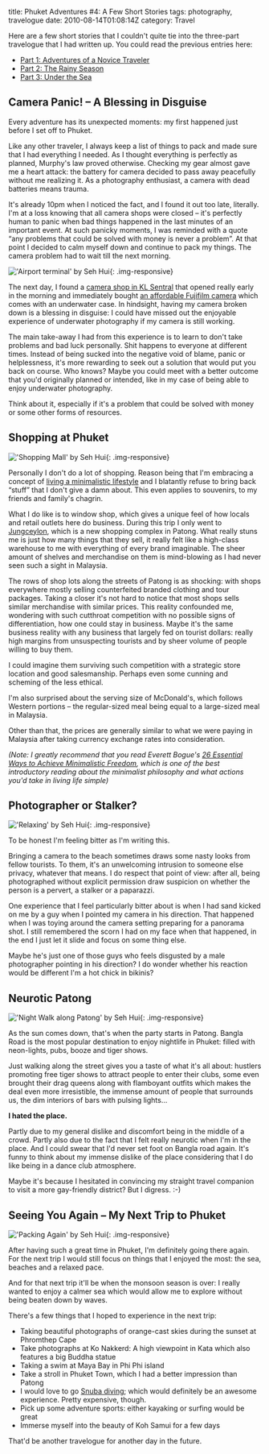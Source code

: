 title: Phuket Adventures #4: A Few Short Stories
tags: photography, travelogue
date: 2010-08-14T01:08:14Z
category: Travel

Here are a few short stories that I couldn't quite tie into the three-part travelogue that I had written up. You could read the previous entries here:

- [Part 1: Adventures of a Novice Traveler][part1]
- [Part 2: The Rainy Season][part2]
- [Part 3: Under the Sea][part3]

## Camera Panic! – A Blessing in Disguise

Every adventure has its unexpected moments: my first happened just before I set off to Phuket.

Like any other traveler, I always keep a list of things to pack and made sure that I had everything I needed. As I thought everything is perfectly as planned, Murphy's law proved otherwise. Checking my gear almost gave me a heart attack: the battery for camera decided to pass away peacefully without me realizing it. As a photography enthusiast, a camera with dead batteries means trauma.

It's already 10pm when I noticed the fact, and I found it out too late, literally. I'm at a loss knowing that all camera shops were closed – it's perfectly human to panic when bad things happened in the last minutes of an important event. At such panicky moments, I was reminded with a quote “any problems that could be solved with money is never a problem”. At that point I decided to calm myself down and continue to pack my things. The camera problem had to wait till the next morning.

!['Airport terminal' by Seh Hui]({static}/images/2010/08/DSCF0619.jpg){: .img-responsive}

The next day, I found a [camera shop in KL Sentral][eoe] that opened really early in the morning and immediately bought [an affordable Fujifilm camera][fuji] which comes with an underwater case. In hindsight, having my camera broken down is a blessing in disguise: I could have missed out the enjoyable experience of underwater photography if my camera is still working.

The main take-away I had from this experience is to learn to don't take problems and bad luck personally. Shit happens to everyone at different times. Instead of being sucked into the negative void of blame, panic or helplessness, it's more rewarding to seek out a solution that would put you back on course. Who knows? Maybe you could meet with a better outcome that you'd originally planned or intended, like in my case of being able to enjoy underwater photography.

Think about it, especially if it's a problem that could be solved with money or some other forms of resources.

## Shopping at Phuket

!['Shopping Mall' by Seh Hui]({static}/images/2010/08/DSCF0544.jpg){: .img-responsive}

Personally I don't do a lot of shopping. Reason being that I'm embracing a concept of [living a minimalistic lifestyle][bogue] and I blatantly refuse to bring back “stuff” that I don't give a damn about. This even applies to souvenirs, to my friends and family's chagrin.

What I do like is to window shop, which gives a unique feel of how locals and retail outlets here do business. During this trip I only went to [Jungceylon][jung], which is a new shopping complex in Patong. What really stuns me is just how many things that they sell, it really felt like a high-class warehouse to me with everything of every brand imaginable. The sheer amount of shelves and merchandise on them is mind-blowing as I had never seen such a sight in Malaysia.

The rows of shop lots along the streets of Patong is as shocking: with shops everywhere mostly selling counterfeited branded clothing and tour packages. Taking a closer it's not hard to notice that most shops sells similar merchandise with similar prices. This reality confounded me, wondering with such cutthroat competition with no possible signs of differentiation, how one could stay in business. Maybe it's the same business reality with any business that largely fed on tourist dollars: really high margins from unsuspecting tourists and by sheer volume of people willing to buy them.

I could imagine them surviving such competition with a strategic store location and good salesmanship. Perhaps even some cunning and scheming of the less ethical.

I'm also surprised about the serving size of McDonald's, which follows Western portions – the regular-sized meal being equal to a large-sized meal in Malaysia.

Other than that, the prices are generally similar to what we were paying in Malaysia after taking currency exchange rates into consideration.

*(Note: I greatly recommend that you read Everett Bogue's [26 Essential Ways to Achieve Minimalistic Freedom][minimalist], which is one of the best introductory reading about the minimalist philosophy and what actions you'd take in living life simple)*

## Photographer or Stalker?

!['Relaxing' by Seh Hui]({static}/images/2010/08/DSCF0523.jpg){: .img-responsive}

To be honest I'm feeling bitter as I'm writing this.

Bringing a camera to the beach sometimes draws some nasty looks from fellow tourists. To them, it's an unwelcoming intrusion to someone else privacy, whatever that means. I do respect that point of view: after all, being photographed without explicit permission draw suspicion on whether the person is a pervert, a stalker or a paparazzi.

One experience that I feel particularly bitter about is when I had sand kicked on me by a guy when I pointed my camera in his direction. That happened when I was toying around the camera setting preparing for a panorama shot. I still remembered the scorn I had on my face when that happened, in the end I just let it slide and focus on some thing else.

Maybe he's just one of those guys who feels disgusted by a male photographer pointing in his direction? I do wonder whether his reaction would be different I'm a hot chick in bikinis?

## Neurotic Patong

!['Night Walk along Patong' by Seh Hui]({static}/images/2010/08/DSCF0560.jpg){: .img-responsive}

As the sun comes down, that's when the party starts in Patong. Bangla Road is the most popular destination to enjoy nightlife in Phuket: filled with neon-lights, pubs, booze and tiger shows.

Just walking along the street gives you a taste of what it's all about: hustlers promoting free tiger shows to attract people to enter their clubs, some even brought their drag queens along with flamboyant outfits which makes the deal even more irresistible, the immense amount of people that surrounds us, the dim interiors of bars with pulsing lights…

**I hated the place.**

Partly due to my general dislike and discomfort being in the middle of a crowd. Partly also due to the fact that I felt really neurotic when I'm in the place. And I could swear that I'd never set foot on Bangla road again. It's funny to think about my immense dislike of the place considering that I do like being in a dance club atmosphere.

Maybe it's because I hesitated in convincing my straight travel companion to visit a more gay-friendly district? But I digress. :-)

## Seeing You Again – My Next Trip to Phuket

!['Packing Again' by Seh Hui]({static}/images/2010/08/DSCF0599.jpg){: .img-responsive}

After having such a great time in Phuket, I'm definitely going there again. For the next trip I would still focus on things that I enjoyed the most: the sea, beaches and a relaxed pace.

And for that next trip it'll be when the monsoon season is over: I really wanted to enjoy a calmer sea which would allow me to explore without being beaten down by waves.

There's a few things that I hoped to experience in the next trip:

- Taking beautiful photographs of orange-cast skies during the sunset at Phromthep Cape
- Take photographs at Ko Nakkerd: A high viewpoint in Kata which also features a big Buddha statue
- Taking a swim at Maya Bay in Phi Phi island
- Take a stroll in Phuket Town, which I had a better impression than Patong
- I would love to go [Snuba diving][snuba]; which would definitely be an awesome experience. Pretty expensive, though.
- Pick up some adventure sports: either kayaking or surfing would be great
- Immerse myself into the beauty of Koh Samui for a few days

That'd be another travelogue for another day in the future.

[part1]: {filename}/blog/2010/phuket-adventures-1-adventures-of-a-novice-traveller.md
[part2]: {filename}/blog/2010/phuket-adventures-2-the-rainy-season.md
[part3]: {filename}/blog/2010/phuket-adventures-3-under-the-sea.md
[eoe]: http://eoe.com.my/
[fuji]: http://www.amazon.co.uk/gp/product/B0032B055E?ie=UTF8&amp;tag=felixleongped-21&amp;linkCode=as2&amp;camp=1634&amp;creative=6738&amp;creativeASIN=B0032B055E
[bogue]: http://farbeyondthestars.com/
[jung]: http://www.jungceylon.com/
[minimalist]: http://www.farbeyondthestars.com/26-essential-ways-to-achieve-minimalist-freedom/
[snuba]: http://en.wikipedia.org/wiki/Snuba

